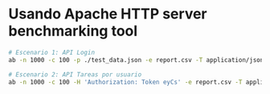 # Usando Apache HTTP server benchmarking tool

```bash
# Escenario 1: API Login
ab -n 1000 -c 100 -p ./test_data.json -e report.csv -T application/json -rk http://127.0.0.1:3000/api/auth/login

# Escenario 2: API Tareas por usuario
ab -n 1000 -c 100 -H 'Authorization: Token eyCs' -e report.csv -T application/json -rk http://127.0.0.1:3000/api/tasks\?max\=3\&order\=1
```